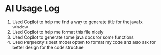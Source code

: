 # AI Usage Log
1. Used Copilot to help me find a way to generate title for the javafx window
2. Used Copilot to help me format this file nicely
3. Used Copilot to generate some java docs for some functions
4. Used Perplexity's best model option to format my code and also ask for better design for the code structure
